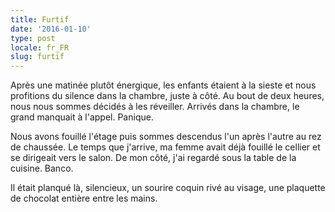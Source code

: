 ```yaml
---
title: Furtif
date: '2016-01-10'
type: post
locale: fr_FR
slug: furtif
---
```


Après une matinée plutôt énergique, les enfants étaient à la sieste et nous profitions du silence dans la chambre, juste à côté. Au bout de deux heures, nous nous sommes décidés à les réveiller. Arrivés dans la chambre, le grand manquait à l'appel. Panique.

Nous avons fouillé l'étage puis sommes descendus l'un après l'autre au rez de chaussée. Le temps que j'arrive, ma femme avait déjà fouillé le cellier et se dirigeait vers le salon. De mon côté, j'ai regardé sous la table de la cuisine. Banco.

Il était planqué là, silencieux, un sourire coquin rivé au visage, une plaquette de chocolat entière entre les mains.
